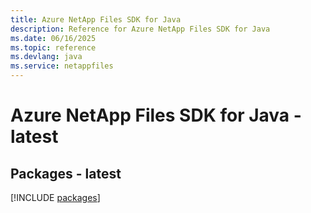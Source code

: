 ```yaml
---
title: Azure NetApp Files SDK for Java
description: Reference for Azure NetApp Files SDK for Java
ms.date: 06/16/2025
ms.topic: reference
ms.devlang: java
ms.service: netappfiles
---
```

# Azure NetApp Files SDK for Java - latest
## Packages - latest
[!INCLUDE [packages](netapp-files-index.md)]